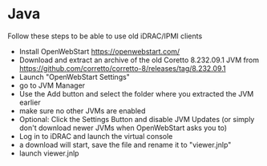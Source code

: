 # Java
Follow these steps to be able to use old iDRAC/IPMI clients

* Install OpenWebStart https://openwebstart.com/
* Download and extract an archive of the old Coretto 8.232.09.1 JVM from https://github.com/corretto/corretto-8/releases/tag/8.232.09.1
* Launch "OpenWebStart Settings"
* go to JVM Manager
* Use the Add button and select the folder where you extracted the JVM earlier
* make sure no other JVMs are enabled
* Optional: Click the Settings Button and disable JVM Updates (or simply don't download newer JVMs when OpenWebStart asks you to)
* Log in to iDRAC and launch the virtual console
* a download will start, save the file and rename it to "viewer.jnlp"
* launch viewer.jnlp
